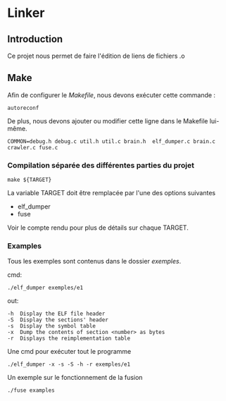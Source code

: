 # Linker

## Introduction
Ce projet nous permet de faire l'édition de liens de fichiers .o

## Make
Afin de configurer le _Makefile_, nous devons exécuter cette commande :

```
autoreconf
```
De plus, nous devons ajouter ou modifier cette ligne dans le Makefile lui-même.

```
COMMON=debug.h debug.c util.h util.c brain.h  elf_dumper.c brain.c crawler.c fuse.c
```
### Compilation séparée des différentes parties du projet

```
make ${TARGET}
```

La variable TARGET doit être remplacée par l'une des options suivantes

* elf_dumper
* fuse

Voir le compte rendu pour plus de détails sur chaque TARGET.

### Examples
Tous les exemples sont contenus dans le dossier *exemples*.

cmd:
```
./elf_dumper exemples/e1
```
out:
```
-h  Display the ELF file header 
-S  Display the sections' header 
-s  Display the symbol table 
-x  Dump the contents of section <number> as bytes 
-r  Displays the reimplementation table 
```
Une cmd pour exécuter tout le programme
```
./elf_dumper -x -s -S -h -r exemples/e1
```

Un exemple sur le fonctionnement de la fusion

```
./fuse examples
```


